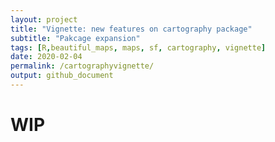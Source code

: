 ```yaml
---
layout: project
title: "Vignette: new features on cartography package"
subtitle: "Pakcage expansion"
tags: [R,beautiful_maps, maps, sf, cartography, vignette]
date: 2020-02-04
permalink: /cartographyvignette/
output: github_document
---
```


# WIP

